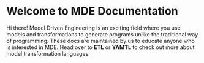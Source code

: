 # Welcome to MDE Documentation

Hi there! Model Driven Engineering is an exciting field where you use models and transformations to generate programs unlike the traditional way of programming. These docs are maintained by us to educate anyone who is interested in MDE. Head over to **ETL** or **YAMTL** to check out more about model transformation languages.

